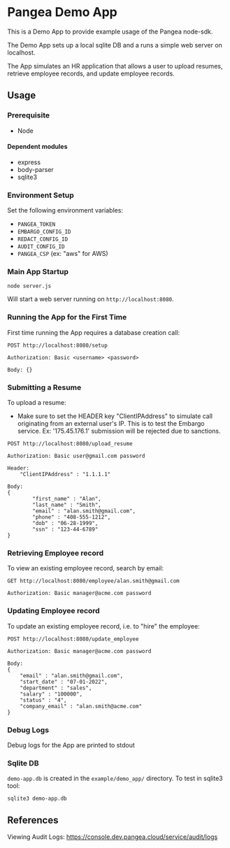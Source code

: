 # Pangea Demo App

This is a Demo App to provide example usage of the Pangea node-sdk.

The Demo App sets up a local sqlite DB and a runs a simple web server on localhost.

The App simulates an HR application that allows a user to upload resumes, retrieve employee records, and update employee records.

## Usage

### Prerequisite

- Node

#### Dependent modules

- express
- body-parser
- sqlite3

### Environment Setup

Set the following environment variables:

- `PANGEA_TOKEN`
- `EMBARGO_CONFIG_ID`
- `REDACT_CONFIG_ID`
- `AUDIT_CONFIG_ID`
- `PANGEA_CSP` (ex: "aws" for AWS)

### Main App Startup

```
node server.js
```

Will start a web server running on `http://localhost:8080`.

### Running the App for the First Time

First time running the App requires a database creation call:

```
POST http://localhost:8080/setup

Authorization: Basic <username> <password>

Body: {}
```

### Submitting a Resume

To upload a resume:

- Make sure to set the HEADER key "ClientIPAddress" to simulate call originating from an external user's IP. This is to test the Embargo service. Ex: '175.45.176.1' submission will be rejected due to sanctions.

```
POST http://localhost:8080/upload_resume

Authorization: Basic user@gmail.com password

Header:
    "ClientIPAddress" : "1.1.1.1"

Body:
{
        "first_name" : "Alan",
        "last_name" : "Smith",
        "email" : "alan.smith@gmail.com",
        "phone" : "408-555-1212",
        "dob" : "06-28-1999",
        "ssn" : "123-44-6789"
}
```

### Retrieving Employee record

To view an existing employee record, search by email:

```
GET http://localhost:8080/employee/alan.smith@gmail.com

Authorization: Basic manager@acme.com password
```

### Updating Employee record

To update an existing employee record, i.e. to "hire" the employee:

```
POST http://localhost:8080/update_employee

Authorization: Basic manager@acme.com password

Body:
{
    "email" : "alan.smith@gmail.com",
    "start_date" : "07-01-2022",
    "department" : "sales",
    "salary" : "100000",
    "status" : "4",
    "company_email" : "alan.smith@acme.com"
}
```

### Debug Logs

Debug logs for the App are printed to stdout

### Sqlite DB

`demo-app.db` is created in the `example/demo_app/` directory. To test in sqlite3 tool:

```
sqlite3 demo-app.db
```

## References

Viewing Audit Logs: https://console.dev.pangea.cloud/service/audit/logs
